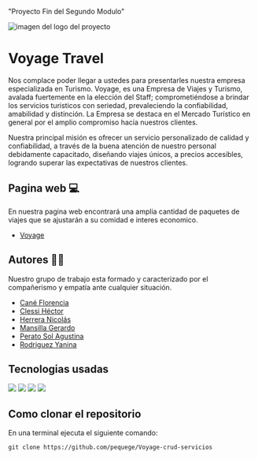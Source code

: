 "Proyecto Fin del Segundo Modulo"

![imagen del logo del proyecto](https://github.com/pequege/Voyage-crud-servicios/tree/main/img/voyage-logo-color.png) 
# **Voyage Travel**   

Nos complace poder llegar a ustedes para presentarles nuestra empresa especializada en Turismo. Voyage, es una Empresa de Viajes y Turismo, avalada fuertemente en la elección del Staff; comprometiéndose a brindar los servicios turisticos con seriedad, prevaleciendo la confiabilidad, amabilidad y distinción.
La Empresa se destaca en el Mercado Turístico en general por el amplio compromiso hacia nuestros clientes.

Nuestra principal misión es ofrecer un servicio personalizado de calidad y confiabilidad, a través de la buena atención de nuestro personal debidamente capacitado, diseñando viajes únicos, a precios accesibles, logrando superar las expectativas de nuestros clientes.

## Pagina web 💻
En nuestra pagina web encontrará una amplia cantidad de paquetes de viajes que se ajustarán a su comidad e interes economico. 
* [Voyage](https://voyagevuelos.netlify.app/)
## Autores 👨‍💻
Nuestro grupo de trabajo esta formado y caracterizado por el compañerismo y empatía ante cualquier situación.

- [Cané Florencia](https://github.com/florcanee)
- [Clessi Héctor](https://github.com/hectorc2907)
- [Herrera Nicolás](https://github.com/herreranicolas)
- [Mansilla Gerardo](https://pequege.github.io/)
- [Perato Sol Agustina](https://github.com/SolPerato)
- [Rodriguez Yanina](https://github.com/yanina-rodriguez-dev)

## Tecnologias usadas
![](https://img.shields.io/badge/HTML5-E34F26?style=for-the-badge&logo=html5&logoColor=white)
![](https://img.shields.io/badge/CSS3-1572B6?style=for-the-badge&logo=css3&logoColor=white)
![](https://img.shields.io/badge/Bootstrap-563D7C?style=for-the-badge&logo=bootstrap&logoColor=white)
![](https://img.shields.io/badge/JavaScript-F7DF1E?style=for-the-badge&logo=javascript&logoColor=black)

## Como clonar el repositorio
En una terminal ejecuta el siguiente comando:

```
git clone https://github.com/pequege/Voyage-crud-servicios
```
